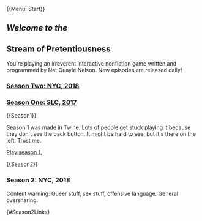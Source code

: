 {{Menu: Start}}

## *Welcome to the*
## Stream of Pretentiousness

You're playing an irreverent interactive nonfiction game written and programmed by Nat Quayle Nelson. New episodes are released daily!

### [Season Two: NYC, 2018]({@Season2:inline})
### [Season One: SLC, 2017]({@Season1:inline})

{{Season1}}

Season 1 was made in Twine. Lots of people get stuck playing it because they don't see the back button. It might be hard to see, but it's there on the left.  Trust me.

[Play season 1.](assets/season1/index.html)

{{Season2}}

### Season 2: NYC, 2018

Content warning: Queer stuff, sex stuff, offensive language. General oversharing.

{#Season2Links}

